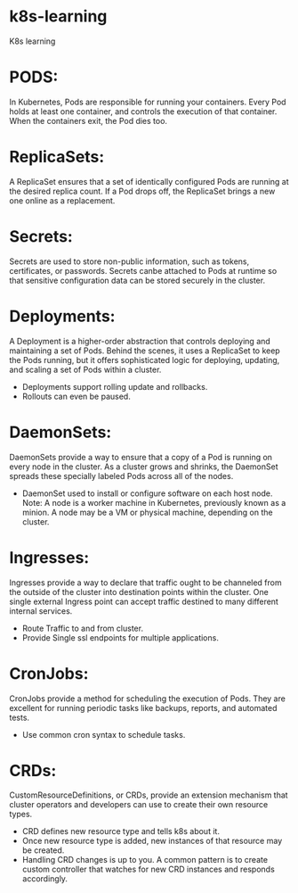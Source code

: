 # k8s-learning
K8s learning

# PODS:
In Kubernetes, Pods are responsible for running your containers. Every Pod holds at least one container, and controls the execution of that container. When the containers exit, the Pod dies too.

# ReplicaSets:
A ReplicaSet ensures that a set of identically configured Pods are running at the desired replica count. If a Pod drops off, the ReplicaSet brings a new one online as a replacement.

# Secrets:
Secrets are used to store non-public information, such as tokens, certificates, or passwords. Secrets canbe attached to Pods at runtime so that sensitive configuration data can be stored securely in the cluster.

# Deployments:
A Deployment is a higher-order abstraction that controls deploying and maintaining a set of Pods. Behind the scenes, it uses a ReplicaSet to keep the Pods running, but it offers sophisticated logic for deploying, updating, and scaling a set of Pods within a cluster.
- Deployments support rolling update and rollbacks.
- Rollouts can even be paused.

# DaemonSets:
DaemonSets provide a way to ensure that a copy of a Pod is running on every node in the cluster. As a cluster grows and shrinks, the DaemonSet spreads these specially labeled Pods across all of the nodes.
- DaemonSet used to install or configure software on each host node.
Note: A node is a worker machine in Kubernetes, previously known as a minion. A node may be a VM or physical machine, depending on the cluster.

# Ingresses:
Ingresses provide a way to declare that traffic ought to be channeled from the outside of the cluster into destination points within the cluster. One single external Ingress point can accept traffic destined to many different internal services.
- Route Traffic to and from cluster.
- Provide Single ssl endpoints for multiple applications.

# CronJobs:
CronJobs provide a method for scheduling the execution of Pods. They are excellent for running periodic tasks like backups, reports, and automated tests.
- Use common cron syntax to schedule tasks.

# CRDs:
CustomResourceDefinitions, or CRDs, provide an extension mechanism that cluster operators and developers can use to create their own resource types.
- CRD defines new resource type and tells k8s about it.
- Once new resource type is added, new instances of that resource may be created.
- Handling CRD changes is up to you. A common pattern is to create custom controller that watches for new CRD instances and responds   accordingly.
